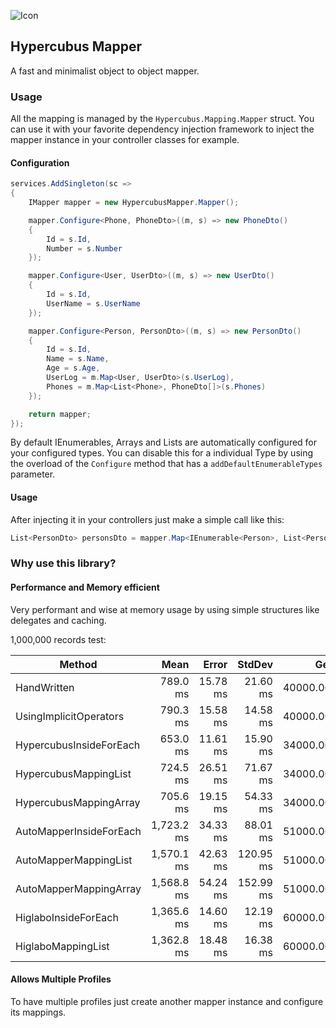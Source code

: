 ![Icon](https://avatars.githubusercontent.com/u/29736865?s=128&v=4)

## Hypercubus Mapper
A fast and minimalist object to object mapper.

### Usage

All the mapping is managed by the `Hypercubus.Mapping.Mapper` struct. You can use it with your favorite dependency injection framework to inject the mapper instance in your controller classes for example.

#### Configuration
```csharp
services.AddSingleton(sc =>
{
    IMapper mapper = new HypercubusMapper.Mapper();

    mapper.Configure<Phone, PhoneDto>((m, s) => new PhoneDto()
    {
        Id = s.Id,
        Number = s.Number
    });

    mapper.Configure<User, UserDto>((m, s) => new UserDto()
    {
        Id = s.Id,
        UserName = s.UserName
    });

    mapper.Configure<Person, PersonDto>((m, s) => new PersonDto()
    {
        Id = s.Id,
        Name = s.Name,
        Age = s.Age,
        UserLog = m.Map<User, UserDto>(s.UserLog),
        Phones = m.Map<List<Phone>, PhoneDto[]>(s.Phones)
    });

    return mapper;
});
```
By default IEnumerables, Arrays and Lists are automatically configured for your configured types. You can disable this for a individual Type by using the overload of the `Configure` method that has a `addDefaultEnumerableTypes` parameter.

#### Usage
After injecting it in your controllers just make a simple call like this:

```csharp
List<PersonDto> personsDto = mapper.Map<IEnumerable<Person>, List<PersonDto>>(persons);
```

### Why use this library?
#### Performance and Memory efficient
Very performant and wise at memory usage by using simple structures like delegates and caching.

1,000,000 records test:

|                    Method |       Mean |    Error |    StdDev |      Gen 0 |      Gen 1 |     Gen 2 | Allocated |
|-------------------------- |-----------:|---------:|----------:|-----------:|-----------:|----------:|----------:|
|               HandWritten |   789.0 ms | 15.78 ms |  21.60 ms | 40000.0000 | 13000.0000 |         - |    253 MB |
|    UsingImplicitOperators |   790.3 ms | 15.58 ms |  14.58 ms | 40000.0000 | 13000.0000 |         - |    253 MB |
|   HypercubusInsideForEach |   653.0 ms | 11.61 ms |  15.90 ms | 34000.0000 | 11000.0000 |         - |    222 MB |
|     HypercubusMappingList |   724.5 ms | 26.51 ms |  71.67 ms | 34000.0000 | 11000.0000 |         - |    222 MB |
|    HypercubusMappingArray |   705.6 ms | 19.15 ms |  54.33 ms | 34000.0000 | 11000.0000 |         - |    214 MB |
|   AutoMapperInsideForEach | 1,723.2 ms | 34.33 ms |  88.01 ms | 51000.0000 | 18000.0000 | 1000.0000 |    314 MB |
|     AutoMapperMappingList | 1,570.1 ms | 42.63 ms | 120.95 ms | 51000.0000 | 18000.0000 | 1000.0000 |    314 MB |
|    AutoMapperMappingArray | 1,568.8 ms | 54.24 ms | 152.99 ms | 51000.0000 | 18000.0000 | 1000.0000 |    305 MB |
|      HiglaboInsideForEach | 1,365.6 ms | 14.60 ms |  12.19 ms | 60000.0000 | 16000.0000 |         - |    375 MB |
|        HiglaboMappingList | 1,362.8 ms | 18.48 ms |  16.38 ms | 60000.0000 | 16000.0000 |         - |    375 MB |



#### Allows Multiple Profiles

To have multiple profiles just create another mapper instance and configure its mappings.
